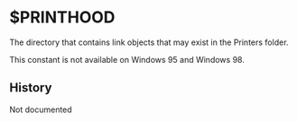 # $PRINTHOOD

The directory that contains link objects that may exist in the Printers folder.

This constant is not available on Windows 95 and Windows 98.

## History

Not documented
